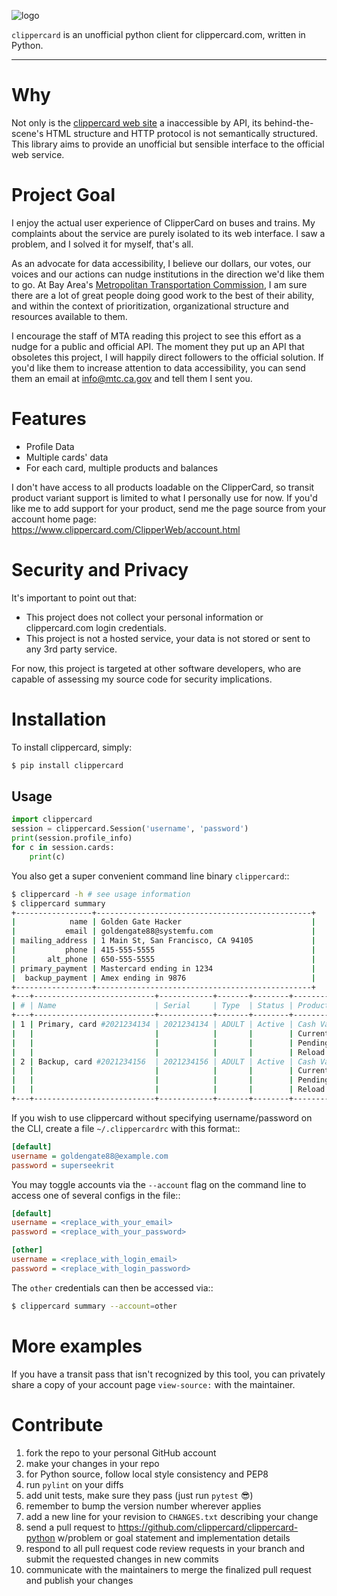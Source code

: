 ![logo](logo.png)

`clippercard` is an unofficial python client for clippercard.com, written in Python.

-----

# Why

Not only is the [clippercard web site](https://www.clippercard.com) a inaccessible by API, its behind-the-scene's HTML structure and HTTP protocol is not semantically structured. This library aims to provide an unofficial but sensible interface to the official web service.

# Project Goal

I enjoy the actual user experience of ClipperCard on buses and trains. My complaints about the service are purely isolated to its web interface. I saw a problem, and I solved it for myself, that's all.

As an advocate for data accessibility, I believe our dollars, our votes, our voices and our actions can nudge institutions in the direction we'd like them to go. At Bay Area's [Metropolitan Transportation Commission](http://www.mtc.ca.gov/about_mtc/staff_contacts.htm), I am sure there are a lot of great people doing good work to the best of their ability, and within the context of prioritization, organizational structure and resources available to them.

I encourage the staff of MTA reading this project to see this effort as a nudge for a public and official API. The moment they put up an API that obsoletes this project, I will happily direct followers to the official solution. If you'd like them to increase attention to data accessibility, you can send them an email at info@mtc.ca.gov and tell them I sent you.

# Features

- Profile Data
- Multiple cards' data
- For each card, multiple products and balances

I don't have access to all products loadable on the ClipperCard, so transit product variant support is limited to what I personally use for now. If you'd like me to add support for your product, send me the page source from your account home page: https://www.clippercard.com/ClipperWeb/account.html

# Security and Privacy

It's important to point out that:

- This project does not collect your personal information or clippercard.com login credentials.
- This project is not a hosted service, your data is not stored or sent to any 3rd party service.

For now, this project is targeted at other software developers, who are capable of assessing my source code for security implications.


# Installation

To install clippercard, simply:

```sh
$ pip install clippercard
```

Usage
-----

```python
import clippercard
session = clippercard.Session('username', 'password')
print(session.profile_info)
for c in session.cards:
    print(c)
```

You also get a super convenient command line binary ``clippercard``::

```sh
$ clippercard -h # see usage information
$ clippercard summary
+-----------------+------------------------------------------------+
|            name | Golden Gate Hacker                             |
|           email | goldengate88@systemfu.com                      |
| mailing_address | 1 Main St, San Francisco, CA 94105             |
|           phone | 415-555-5555                                   |
|       alt_phone | 650-555-5555                                   |
| primary_payment | Mastercard ending in 1234                      |
|  backup_payment | Amex ending in 9876                            |
+-----------------+------------------------------------------------+
+---+---------------------------+------------+-------+--------+-------------------------+
| # | Name                      | Serial     | Type  | Status | Products                |
+---+---------------------------+------------+-------+--------+-------------------------+
| 1 | Primary, card #2021234134 | 2021234134 | ADULT | Active | Cash Value: $195.00     |
|   |                           |            |       |        | Current Passes: None    |
|   |                           |            |       |        | Pending Passes: None    |
|   |                           |            |       |        | Reload: $255 - Autoload |
| 2 | Backup, card #2021234156  | 2021234156 | ADULT | Active | Cash Value: $200.00     |
|   |                           |            |       |        | Current Passes: None    |
|   |                           |            |       |        | Pending Passes: None    |
|   |                           |            |       |        | Reload: $200 - Autoload |
+---+---------------------------+------------+-------+--------+-------------------------+
```

If you wish to use clippercard without specifying username/password on the CLI, create a file ``~/.clippercardrc`` with this format::


```ini
[default]
username = goldengate88@example.com
password = superseekrit
```

You may toggle accounts via the ``--account`` flag on the command line to access one of several configs in the file::

```ini
[default]
username = <replace_with_your_email>
password = <replace_with_your_password>

[other]
username = <replace_with_login_email>
password = <replace_with_login_password>
```    

The `other` credentials can then be accessed via::

```sh
$ clippercard summary --account=other
```

# More examples

If you have a transit pass that isn't recognized by this tool, you can privately share a copy of your account page `view-source:` with the maintainer.

# Contribute

1. fork the repo to your personal GitHub account
1. make your changes in your repo
1. for Python source, follow local style consistency and PEP8
1. run `pylint` on your diffs
1. add unit tests, make sure they pass (just run `pytest` 😎)
1. remember to bump the version number wherever applies
1. add a new line for your revision to `CHANGES.txt` describing your change
1. send a pull request to https://github.com/clippercard/clippercard-python w/problem or goal statement and implementation details
1. respond to all pull request code review requests in your branch and submit the requested changes in new commits
1. communicate with the maintainers to merge the finalized pull request and publish your changes
